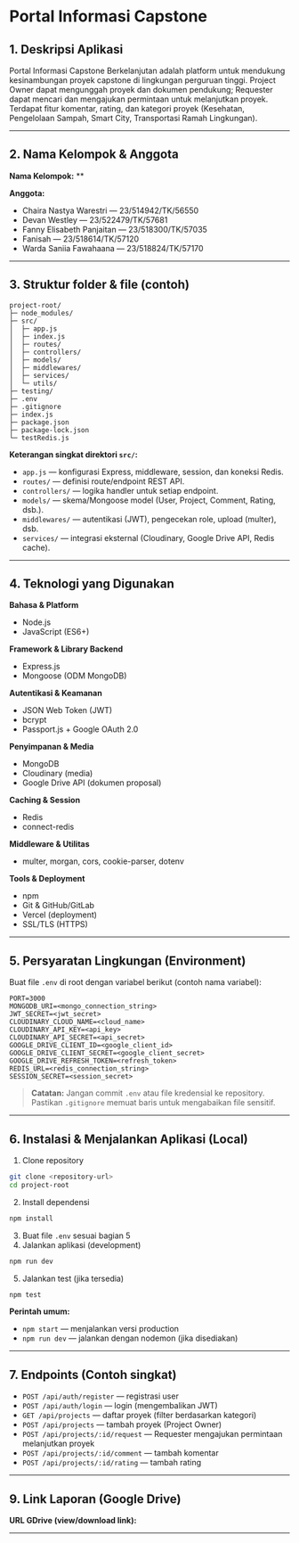# Portal Informasi Capstone 

## 1. Deskripsi Aplikasi

Portal Informasi Capstone Berkelanjutan adalah platform untuk mendukung kesinambungan proyek capstone di lingkungan perguruan tinggi. Project Owner dapat mengunggah proyek dan dokumen pendukung; Requester dapat mencari dan mengajukan permintaan untuk melanjutkan proyek. Terdapat fitur komentar, rating, dan kategori proyek (Kesehatan, Pengelolaan Sampah, Smart City, Transportasi Ramah Lingkungan).

---

## 2. Nama Kelompok & Anggota

**Nama Kelompok:** **

**Anggota:**

* Chaira Nastya Warestri — 23/514942/TK/56550
* Devan Westley — 23/522479/TK/57681
* Fanny Elisabeth Panjaitan — 23/518300/TK/57035
* Fanisah — 23/518614/TK/57120
* Warda Saniia Fawahaana — 23/518824/TK/57170

---

## 3. Struktur folder & file (contoh)

```
project-root/
├─ node_modules/
├─ src/
│  ├─ app.js
│  ├─ index.js
│  ├─ routes/
│  ├─ controllers/
│  ├─ models/
│  ├─ middlewares/
│  ├─ services/
│  └─ utils/
├─ testing/
├─ .env
├─ .gitignore
├─ index.js
├─ package.json
├─ package-lock.json
└─ testRedis.js
```

**Keterangan singkat direktori `src/`:**

* `app.js` — konfigurasi Express, middleware, session, dan koneksi Redis.
* `routes/` — definisi route/endpoint REST API.
* `controllers/` — logika handler untuk setiap endpoint.
* `models/` — skema/Mongoose model (User, Project, Comment, Rating, dsb.).
* `middlewares/` — autentikasi (JWT), pengecekan role, upload (multer), dsb.
* `services/` — integrasi eksternal (Cloudinary, Google Drive API, Redis cache).

---

## 4. Teknologi yang Digunakan

**Bahasa & Platform**

* Node.js
* JavaScript (ES6+)

**Framework & Library Backend**

* Express.js
* Mongoose (ODM MongoDB)

**Autentikasi & Keamanan**

* JSON Web Token (JWT)
* bcrypt
* Passport.js + Google OAuth 2.0

**Penyimpanan & Media**

* MongoDB
* Cloudinary (media)
* Google Drive API (dokumen proposal)

**Caching & Session**

* Redis
* connect-redis

**Middleware & Utilitas**

* multer, morgan, cors, cookie-parser, dotenv

**Tools & Deployment**

* npm
* Git & GitHub/GitLab
* Vercel (deployment)
* SSL/TLS (HTTPS)

---

## 5. Persyaratan Lingkungan (Environment)

Buat file `.env` di root dengan variabel berikut (contoh nama variabel):

```
PORT=3000
MONGODB_URI=<mongo_connection_string>
JWT_SECRET=<jwt_secret>
CLOUDINARY_CLOUD_NAME=<cloud_name>
CLOUDINARY_API_KEY=<api_key>
CLOUDINARY_API_SECRET=<api_secret>
GOOGLE_DRIVE_CLIENT_ID=<google_client_id>
GOOGLE_DRIVE_CLIENT_SECRET=<google_client_secret>
GOOGLE_DRIVE_REFRESH_TOKEN=<refresh_token>
REDIS_URL=<redis_connection_string>
SESSION_SECRET=<session_secret>
```

> **Catatan:** Jangan commit `.env` atau file kredensial ke repository. Pastikan `.gitignore` memuat baris untuk mengabaikan file sensitif.

---

## 6. Instalasi & Menjalankan Aplikasi (Local)

1. Clone repository

```bash
git clone <repository-url>
cd project-root
```

2. Install dependensi

```bash
npm install
```

3. Buat file `.env` sesuai bagian 5
4. Jalankan aplikasi (development)

```bash
npm run dev
```

5. Jalankan test (jika tersedia)

```bash
npm test
```

**Perintah umum:**

* `npm start` — menjalankan versi production
* `npm run dev` — jalankan dengan nodemon (jika disediakan)

---

## 7. Endpoints (Contoh singkat)


* `POST /api/auth/register` — registrasi user
* `POST /api/auth/login` — login (mengembalikan JWT)
* `GET /api/projects` — daftar proyek (filter berdasarkan kategori)
* `POST /api/projects` — tambah proyek (Project Owner)
* `POST /api/projects/:id/request` — Requester mengajukan permintaan melanjutkan proyek
* `POST /api/projects/:id/comment` — tambah komentar
* `POST /api/projects/:id/rating` — tambah rating

---


## 9. Link Laporan (Google Drive)

**URL GDrive (view/download link):** 

---


